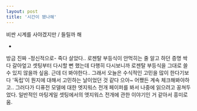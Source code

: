 ```yaml
---
layout: post
title: '시간이 됐나해'
---
```


비싼 시계를 사야겠지만 / 들릴까 해

-

방금 진짜 -정신적으로- 죽다 살았다.. 로젠탈 부등식이 안먹히는 줄 알고 하던 증명 싹 다 갈아엎고 셋팅부터 다시할 뻔 했는데 다행히 다시보니까 로젠탈 부등식을 그대로 쓸 수 있지 않을까 싶음. 근데 더 봐야한다.. 그래서 오늘은 수식적인 고민을 많이 한다기보다 '독립'이 뭔지에 대해서 고민하는 날이었던 것 같다 으아~ 어쨌든 계속 체크해봐야하고.. 그러다가 디퓨전 모델에 대한 엣지워스 전개 페이퍼를 봐서 나중에 읽으려고 꽁쳐두었다. 일반적인 마팅게일 셋팅에서의 엣지워스 전개에 관한 이야기인 거 같아서 흥미로움.
